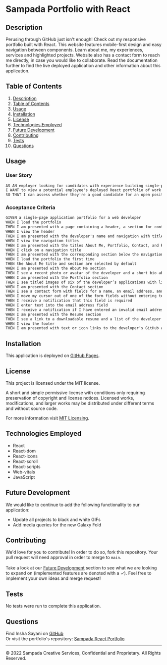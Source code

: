 # Sampada Portfolio with React

## Description

Perusing through GitHub just isn't enough! Check out my responsive portfolio built with React. This website features mobile-first design and easy navigation between components. Learn about me, my experiences, services and highlighted projects. Website also has a contact form to reach me directly, in case you would like to collaborate. Read the documentation further to find the live deployed application and other information about this application.

## Table of Contents
1. [Description](#description)
2. [Table of Contents](#table-of-contents)
3. [Usage](#usage)
4. [Installation](#installation)
5. [License](#license)
6. [Technologies Employed](#technologies-employed)
7. [Future Development](#future-development)
8. [Contributing](#contributing)
9. [Tests](#tests)
10. [Questions](#questions)

## Usage
### User Story

```md
AS AN employer looking for candidates with experience building single-page applications
I WANT to view a potential employee's deployed React portfolio of work samples
SO THAT I can assess whether they're a good candidate for an open position
```

### Acceptance Criteria 

```md
GIVEN a single-page application portfolio for a web developer
WHEN I load the portfolio
THEN I am presented with a page containing a header, a section for content, and a footer
WHEN I view the header
THEN I am presented with the developer's name and navigation with titles corresponding to different sections of the portfolio
WHEN I view the navigation titles
THEN I am presented with the titles About Me, Portfolio, Contact, and Resume, and the title corresponding to the current section is highlighted
WHEN I click on a navigation title
THEN I am presented with the corresponding section below the navigation without the page reloading and that title is highlighted
WHEN I load the portfolio the first time
THEN the About Me title and section are selected by default
WHEN I am presented with the About Me section
THEN I see a recent photo or avatar of the developer and a short bio about them
WHEN I am presented with the Portfolio section
THEN I see titled images of six of the developer’s applications with links to both the deployed applications and the corresponding GitHub repository
WHEN I am presented with the Contact section
THEN I see a contact form with fields for a name, an email address, and a message
WHEN I move my cursor out of one of the form fields without entering text
THEN I receive a notification that this field is required
WHEN I enter text into the email address field
THEN I receive a notification if I have entered an invalid email address
WHEN I am presented with the Resume section
THEN I see a link to a downloadable resume and a list of the developer’s proficiencies
WHEN I view the footer
THEN I am presented with text or icon links to the developer’s GitHub and LinkedIn profiles, and their profile on a third platform (Stack Overflow, Twitter) 
```

## Installation
This application is deployed on [GitHub Pages](https://Sampada.github.io/sampada-react-portfolio/).



## License

This project is licensed under the MIT license.

A short and simple permissive license with conditions only requiring preservation of copyright and license notices. Licensed works, modifications, and larger works may be distributed under different terms and without source code.<p/>For more information visit [MIT Licensing](https://choosealicense.com/licenses/mit/).

## Technologies Employed
* React
* React-dom
* React-icons
* React-scroll
* React-scripts
* Web-vitals
* JavaScript

## Future Development
We would like to continue to add the following functionality to our application:
- Update all projects to black and white GIFs
- Add media queries for the new Galaxy Fold

## Contributing
We'd love for you to contribute! In order to do so, fork this repository. Your pull request will need approval in order to merge to ```main```. <br/><br/> Take a look at our [Future Development](#future-development) section to see what we are looking to expand on (implemented features are denoted with a &check;). Feel free to implement your own ideas and merge request!

## Tests
No tests were run to complete this application.

## Questions
Find Insha Sayani on [GitHub](https://github.com/Sampada14762)<br/>
Or visit the portfolio's repository: [Sampada React Portfolio](https://github.com/Sampada14762/portfolio)

- - -
© 2022 Sampada Creative Services, Confidential and Proprietary. All Rights Reserved.
